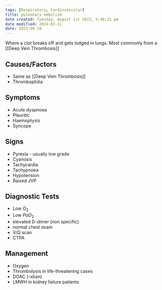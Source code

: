 ```yaml
---
tags: [Respiratory, Cardiovascular]
title: pulmonary embolism
date created: Tuesday, August 1st 2023, 5:40:21 pm
date modified: 2024-03-11
date: 2023-09-18
---
```


Where a clot breaks off and gets lodged in lungs. Most commonly from a [[Deep Vein Thrombosis]]

## Causes/Factors

- Same as [[Deep Vein Thrombosis]]
- Thrombophilia

## Symptoms

- Acute dyspnoea
- Pleuritic
- Haemoptysis
- Syncope

## Signs

- Pyrexia - usually low grade
- Cyanosis
- Tachycardia
- Tachypnoea
- Hypotension
- Raised JVP

## Diagnostic Tests

- Low $O_2$
- Low $PaO_2$
- elevated D-dimer (non specific)
- normal chest exam
- V/Q scan
- CTPA

## Management

- Oxygen
- Thrombolysis in life-threatening cases
- DOAC (-xban)
- LMWH in kidney failure patients
